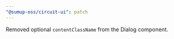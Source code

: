 ```yaml
---
"@sumup-oss/circuit-ui": patch
---
```


Removed optional `contentClassName` from the Dialog component.

